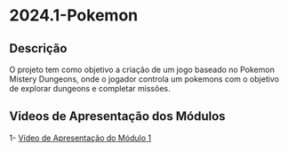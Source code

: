 # 2024.1-Pokemon
## Descrição

O projeto tem como objetivo a criação de um jogo baseado no Pokemon Mistery Dungeons, onde o jogador controla um pokemons com o objetivo de explorar dungeons e completar missões.

## Videos de Apresentação dos Módulos
1- [Vídeo de Apresentação do Módulo 1](https://youtu.be/Rox907B7eAI)
